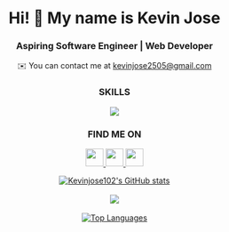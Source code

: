   <h1 align="center" >Hi! &#128075; My name is Kevin Jose</h1>
  <h3 align="center" >Aspiring Software Engineer | Web Developer</h3>
  <p align="center">✉️ You can contact me at <a href="mailto:kevinjose2505@gmail.com">kevinjose2505@gmail.com</a></p>

<h3 align="center">SKILLS</h3>

<p align="center">
  <a href="https://skillicons.dev">
    <img src="https://skillicons.dev/icons?i=c,py,html,css,git,js,java,mysql" />
  </a>
</p>


<h3 align="center">FIND ME ON</h3>

<p align="center"> <a align="center" href="https://www.github.com/Kevinjose102" target="_blank" rel="noreferrer"> <picture> <source media="(prefers-color-scheme: dark)" srcset="https://raw.githubusercontent.com/danielcranney/readme-generator/main/public/icons/socials/github-dark.svg" /> <source media="(prefers-color-scheme: light)" srcset="https://raw.githubusercontent.com/danielcranney/readme-generator/main/public/icons/socials/github.svg" /> <img src="https://raw.githubusercontent.com/danielcranney/readme-generator/main/public/icons/socials/github.svg" width="32" height="32" /> </picture> </a> <a href="https://www.instagram.com/kevinjose1105" target="_blank" rel="noreferrer"> <picture> <source media="(prefers-color-scheme: dark)" srcset="https://raw.githubusercontent.com/danielcranney/readme-generator/main/public/icons/socials/instagram-dark.svg" /> <source media="(prefers-color-scheme: light)" srcset="https://raw.githubusercontent.com/danielcranney/readme-generator/main/public/icons/socials/instagram.svg" /> <img src="https://raw.githubusercontent.com/danielcranney/readme-generator/main/public/icons/socials/instagram.svg" width="32" height="32" /> </picture> </a> <a href="https://www.linkedin.com/in/kevin-jose-b08311279" target="_blank" rel="noreferrer"> <picture> <source media="(prefers-color-scheme: dark)" srcset="https://raw.githubusercontent.com/danielcranney/readme-generator/main/public/icons/socials/linkedin-dark.svg" /> <source media="(prefers-color-scheme: light)" srcset="https://raw.githubusercontent.com/danielcranney/readme-generator/main/public/icons/socials/linkedin.svg" /> <img src="https://raw.githubusercontent.com/danielcranney/readme-generator/main/public/icons/socials/linkedin.svg" width="32" height="32" /> </picture> </a></p>

<div align="center">
  <a align="center" href="http://www.github.com/Kevinjose102"><img align="center" src="https://github-readme-stats.vercel.app/api?username=Kevinjose102&show_icons=true&hide=prs,contribs&title_color=f97316&text_color=ffffff&icon_color=facc15&bg_color=000000&hide_border=true&show_icons=true" alt="Kevinjose102's GitHub stats" /></a>
</div>
<br>
<div align="center">
<a align="center" href="http://www.github.com/Kevinjose102"><img align="center" src="https://github-readme-streak-stats.herokuapp.com/?user=Kevinjose102&stroke=ffffff&background=000000&ring=f97316&fire=f97316&currStreakNum=ffffff&currStreakLabel=f97316&sideNums=ffffff&sideLabels=ffffff&dates=ffffff&hide_border=true" /></a>
</div>
<br>
<div align="center">
<a align="center" href="https://github.com/Kevinjose102" align="center"><img align="center" src="https://github-readme-stats.vercel.app/api/top-langs/?username=Kevinjose102&langs_count=10&title_color=f97316&text_color=ffffff&icon_color=facc15&bg_color=000000&hide_border=true&locale=en&custom_title=Top%20%Languages" alt="Top Languages" /></a>
</div>
